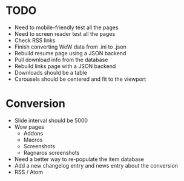 # TODO

* Need to mobile-friendly test all the pages
* Need to screen reader test all the pages
* Check RSS links
* Finish converting WoW data from .ini to .json
* Rebuild resume page using a JSON backend
* Pull download info from the database
* Rebuild links page with a JSON backend
* Downloads should be a table
* Carousels should be centered and fit to the viewport

# Conversion

* Slide interval should be 5000
* Wow pages
  * Addons
  * Macros
  * Screenshots
  * Ragnaros screenshots
* Need a better way to re-populate the item database
* Add a new changelog entry and news entry about the conversion
* RSS / Atom
